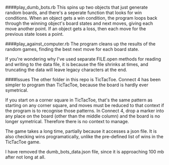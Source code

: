 ####play_dumb_bots.rb
This spins up two objects that just generate random boards, and there's a seperate function that looks for win conditions.
When an object gets a win condition, the program loops back through the winning object's board states and next moves, giving each move another point.
If an object gets a loss, then each move for the previous state loses a point.

####play_against_computer.rb
The program cleans up the results of the random games, finding the best next move for each board state.

If you're wondering why I've used separate FILE.open methods for reading and writing to the data file, it is because the file shrinks at times, and truncating the data will leave legacy characters at the end.

####Issues
The other folder in this repo is TicTacToe.
Connect 4 has been simpler to program than TicTacToe, because the board is hardly ever symetrical.

If you start on a corner square in TicTacToe, that's the same pattern as starting on any corner square, and moves must be reduced to that context if the program is to recognise those patterns.
In Connect 4, drop a marker into any place on the board (other than the middle column) and the board is no longer symetrical.
Therefore there is no context to manage.

The game takes a long time, partially because it accesses a json file.
It is also checking wins programatically, unlike the pre-defined list of wins in the TicTacToe game.

I have removed the dumb_bots_data.json file, since it is approaching 100 mb after not long at all.
